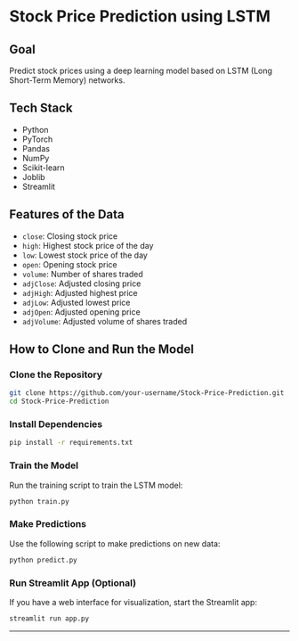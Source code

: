 # Stock Price Prediction using LSTM

## Goal

Predict stock prices using a deep learning model based on LSTM (Long Short-Term Memory) networks.

## Tech Stack

- Python
- PyTorch
- Pandas
- NumPy
- Scikit-learn
- Joblib
- Streamlit 

## Features of the Data

- `close`: Closing stock price
- `high`: Highest stock price of the day
- `low`: Lowest stock price of the day
- `open`: Opening stock price
- `volume`: Number of shares traded
- `adjClose`: Adjusted closing price
- `adjHigh`: Adjusted highest price
- `adjLow`: Adjusted lowest price
- `adjOpen`: Adjusted opening price
- `adjVolume`: Adjusted volume of shares traded

## How to Clone and Run the Model

### Clone the Repository

```sh
git clone https://github.com/your-username/Stock-Price-Prediction.git
cd Stock-Price-Prediction
```

### Install Dependencies

```sh
pip install -r requirements.txt
```

### Train the Model

Run the training script to train the LSTM model:

```sh
python train.py
```

### Make Predictions

Use the following script to make predictions on new data:

```sh
python predict.py
```

### Run Streamlit App (Optional)

If you have a web interface for visualization, start the Streamlit app:

```sh
streamlit run app.py
```

---



